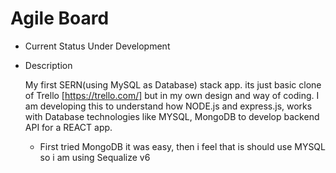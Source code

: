 # Agile Board

- Current Status
    Under Development 


- Description

    My first SERN(using MySQL as Database) stack app. its just basic clone of Trello [https://trello.com/]
    but in my own design and way of coding. I am developing this to understand how NODE.js and express.js, 
    works with Database technologies like MYSQL, MongoDB to develop backend API for a REACT app. 

    - First tried MongoDB it was easy, then i feel that is should use MYSQL so i am using Sequalize v6 
